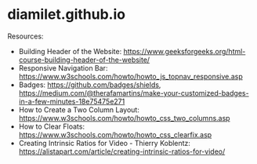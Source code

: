 # diamilet.github.io

Resources: 
- Building Header of the Website: https://www.geeksforgeeks.org/html-course-building-header-of-the-website/
- Responsive Navigation Bar: https://www.w3schools.com/howto/howto_js_topnav_responsive.asp
- Badges: 
https://github.com/badges/shields, https://medium.com/@therafamartins/make-your-customized-badges-in-a-few-minutes-18e75475e271
- How to Create a Two Column Layout: https://www.w3schools.com/howto/howto_css_two_columns.asp
- How to Clear Floats: https://www.w3schools.com/howto/howto_css_clearfix.asp
- Creating Intrinsic Ratios for Video - Thierry Koblentz: https://alistapart.com/article/creating-intrinsic-ratios-for-video/


